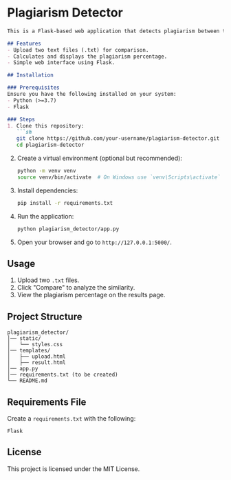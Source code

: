 # Plagiarism Detector

```markdown
This is a Flask-based web application that detects plagiarism between two uploaded text files. It uses the `SequenceMatcher` module to compare text similarity and provides a plagiarism percentage.

## Features
- Upload two text files (.txt) for comparison.
- Calculates and displays the plagiarism percentage.
- Simple web interface using Flask.

## Installation

### Prerequisites
Ensure you have the following installed on your system:
- Python (>=3.7)
- Flask

### Steps
1. Clone this repository:
   ```sh
   git clone https://github.com/your-username/plagiarism-detector.git
   cd plagiarism-detector
   ```
2. Create a virtual environment (optional but recommended):
   ```sh
   python -m venv venv
   source venv/bin/activate  # On Windows use `venv\Scripts\activate`
   ```
3. Install dependencies:
   ```sh
   pip install -r requirements.txt
   ```
4. Run the application:
   ```sh
   python plagiarism_detector/app.py
   ```
5. Open your browser and go to `http://127.0.0.1:5000/`.

## Usage
1. Upload two `.txt` files.
2. Click "Compare" to analyze the similarity.
3. View the plagiarism percentage on the results page.

## Project Structure
```
plagiarism_detector/
│── static/
│   └── styles.css
│── templates/
│   ├── upload.html
│   ├── result.html
│── app.py
│── requirements.txt (to be created)
└── README.md
```

## Requirements File
Create a `requirements.txt` with the following:
```
Flask
```

## License
This project is licensed under the MIT License.
```

